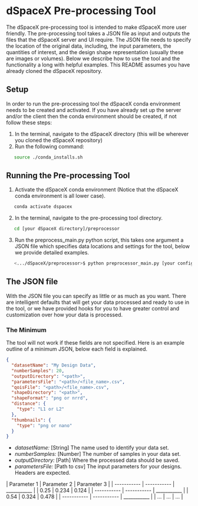# dSpaceX Pre-processing Tool
The dSpaceX pre-processing tool is intended to make dSpaceX more user friendly. The pre-processing tool takes a JSON file as
input and outputs the files that the dSpaceX server and UI require. The JSON file needs to specify the location of the
original data, including, the input parameters, the quantities of interest, and the design shape representation (usually
these are images or volumes). Below we describe how to use the tool and the functionality a long with helpful examples.
This README assumes you have already cloned the dSpaceX repository.

## Setup
In order to run the pre-processing tool the dSpaceX conda environment needs to be created and activated. If you have
already set up the server and/or the client then the conda environment should be created, if not follow these steps:
1. In the terminal, navigate to the dSpaceX directory (this will be wherever you cloned the dSpaceX repository)
2. Run the following command:
```bash
   source ./conda_installs.sh
   ```

## Running the Pre-processing Tool
1. Activate the dSpaceX conda environment (Notice that the dSpaceX conda environment is all lower case).
```bash
   conda activate dspacex
   ```
2. In the terminal, navigate to the pre-processing tool directory.
```bash
   cd [your dSpaceX directory]/preprocessor
   ```
3. Run the preprocess_main.py python script, this takes one argument a JSON file which specifies data locations and settings
for the tool, below we provide detailed examples.
```bash
   <.../dSpaceX/preprocessor>$ python preprocessor_main.py [your config file].json 
   ```

## The JSON file
With the JSON file you can specify as little or as much as you want. There are intelligent defaults that will get your
data processed and ready to use in the tool, or we have provided hooks for you to have greater control and customization 
over how your data is processed.

### The Minimum
The tool will not work if these fields are not specified. Here is an example outline of a minimum JSON, below each field
is explained.
```json
{
  "datasetName": "My Design Data",
  "numberSamples": 20,
  "outputDirectory": "<path>",
  "parametersFile": "<path>/<file_name>.csv",
  "qoisFile": "<path>/<file_name>.csv",
  "shapeDirectory": "<path>",
  "shapeFormat": "png or nrrd",
  "distance": {
    "type": "L1 or L2"
  },
  "thumbnails": {
    "type": "png or nano"
  }
}
```

- *datasetName:* [String] The name used to identify your data set.
- *numberSamples:* [Number] The number of samples in your data set.
- *outputDirectory:* [Path] Where the processed data should be saved.
- *parametersFile:* [Path to csv] The input parameters for your designs. Headers are expected.

| Parameter 1 | Parameter 2 | Parameter 3 |
| ----------- | ----------- | ___________ |
| 0.25 | 0.234 | 0.124 |
| ----------- | ----------- | ___________ |
| 0.54 | 0.324 | 0.478 |
| ----------- | ----------- | ___________ |
| ... | ... | ... |
